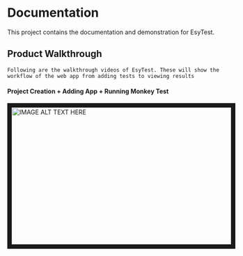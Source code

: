 # Documentation
   This project contains the documentation and demonstration for EsyTest.

## Product Walkthrough
    Following are the walkthrough videos of EsyTest. These will show the workflow of the web app from adding tests to viewing results
    
#### Project Creation + Adding App + Running Monkey Test
<a href="http://www.youtube.com/watch?feature=player_embedded&v=aW9vfMouv-k
" target="_blank"><img src="http://img.youtube.com/vi/aW9vfMouv-k/0.jpg" 
alt="IMAGE ALT TEXT HERE" width="560" height="315" border="10" /></a>
